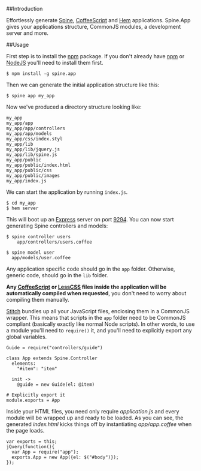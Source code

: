 ##Introduction

Effortlessly generate [Spine](http://maccman.github.com/spine), [CoffeeScript](http://jashkenas.github.com/coffee-script) and [Hem](https://github.com/maccman/hem) applications. Spine.App gives your applications structure, CommonJS modules, a development server and more. 

##Usage

First step is to install the [npm](http://npmjs.org/) package. If you don't already have [npm](http://npmjs.org/) or [NodeJS](http://nodejs.org/) you'll need to install them first.

    $ npm install -g spine.app

Then we can generate the initial application structure like this:

    $ spine app my_app
    
Now we've produced a directory structure looking like:

    my_app
    my_app/app
    my_app/app/controllers
    my_app/app/models
    my_app/css/index.styl
    my_app/lib
    my_app/lib/jquery.js
    my_app/lib/spine.js
    my_app/public
    my_app/public/index.html
    my_app/public/css
    my_app/public/images
    my_app/index.js

We can start the application by running `index.js`.
    
    $ cd my_app
    $ hem server
    
This will boot up an [Express](http://expressjs.com) server on port [9294](http://localhost:9294). You can now start generating Spine controllers and models:
    
    $ spine controller users
        app/controllers/users.coffee
    
    $ spine model user
      app/models/user.coffee
    
Any application specific code should go in the `app` folder. Otherwise, generic code, should go in the `lib` folder. 

__Any [CoffeeScript](http://jashkenas.github.com/coffee-script) or [LessCSS](http://lesscss.org) files inside the application will be automatically compiled when requested__, you don't need to worry about compiling them manually. 

[Stitch](https://github.com/sstephenson/stitch) bundles up all your JavaScript files, enclosing them in a CommonJS wrapper. This means that scripts in the `app` folder need to be CommonJS compliant (basically exactly like normal Node scripts). In other words, to use a module you'll need to `require()` it, and you'll need to explicitly export any global variables. 

    Guide = require("controllers/guide")
    
    class App extends Spine.Controller
      elements:
        "#item": "item"
      
      init ->
        @guide = new Guide(el: @item)
        
    # Explicitly export it
    module.exports = App
        
Inside your HTML files, you need only require *application.js* and every module will be wrapped up and ready to be loaded. As you can see, the generated *index.html* kicks things off by instantiating *app/app.coffee* when the page loads.

    var exports = this;
    jQuery(function(){
      var App = require("app");
      exports.App = new App({el: $("#body")});      
    });